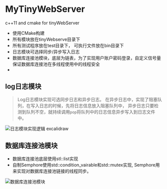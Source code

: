 # MyTinyWebServer
c++11  and cmake for tinyWebServer
* 使用CMake构建
* 所有模块放在tinyWebserve目录下
* 所有测试程序放在test目录下， 可执行文件放在bin目录下
* 日志模块可选择同步/异步写入日志
* 数据库连接池模块，底层为链表，为了实现用户账户密码登录，自定义信号量保证数据库连接池在多线程使用中的线程安全
* 

## log日志模块

> Log日志模块实现可选同步日志和异步日志。
> 在异步日志中，实现了阻塞队列，在写入日志的时候，先将日志信息放入阻塞队列中，
> 异步日志只要检测到队列不空，就持续调用`pop`将队列中的日志信息异步写入到日志文件中。

![日志模块实现逻辑 excalidraw](https://github.com/user-attachments/assets/fe3e560f-d3dd-4c3b-b66d-286e48740df7)

## 数据库连接池模块

* 数据库连接池底层使用stl::list实现
* 自制Semphore使用std::condition_vairable和std::mutex实现, Semphore用来实现对数据库连接池链接的线程同步。

![数据库连接池模块](https://github.com/user-attachments/assets/551c1317-60e4-4984-8882-2618a4a263b1)

## 
